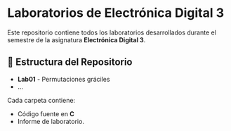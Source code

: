 # Laboratorios de Electrónica Digital 3

Este repositorio contiene todos los laboratorios desarrollados durante el semestre de la asignatura **Electrónica Digital 3**.

## 📂 Estructura del Repositorio
- **Lab01** - Permutaciones gráciles
- ...

Cada carpeta contiene:
- Código fuente en **C**
- Informe de laboratorio.
